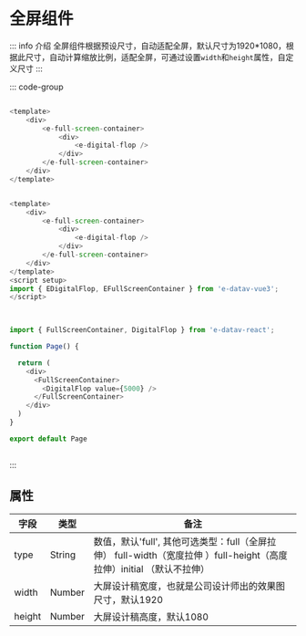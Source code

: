 <!--
 * @Autor: costa
 * @Date: 2023-08-01 13:50:05
 * @LastEditors: costa
 * @LastEditTime: 2023-08-02 11:09:23
 * @Description: 
 * @Copyright: © 2023 by costa. All rights reserved.
-->
# 全屏组件

::: info 介绍
全屏组件根据预设尺寸，自动适配全屏，默认尺寸为1920*1080，根据此尺寸，自动计算缩放比例，适配全屏，可通过设置`width`和`height`属性，自定义尺寸
:::

::: code-group
```js [vue2]

<template>
    <div>
        <e-full-screen-container>
            <div>
                <e-digital-flop />
            </div>
        </e-full-screen-container>
    </div>
</template>

```
    
```js [vue3]

<template>
    <div>
        <e-full-screen-container>
            <div>
                <e-digital-flop />
            </div>
        </e-full-screen-container>
    </div>
</template>
<script setup>
import { EDigitalFlop, EFullScreenContainer } from 'e-datav-vue3';
</script>
    
```
    
```js [react]

import { FullScreenContainer, DigitalFlop } from 'e-datav-react';

function Page() {

  return (
    <div>
      <FullScreenContainer>
        <DigitalFlop value={5000} />
      </FullScreenContainer>
    </div>
  )
}

export default Page
    
```

:::

## 属性

字段|类型|备注
-|-|-
type|String|数值，默认'full', 其他可选类型：full（全屏拉伸） full-width（宽度拉伸 ）full-height（高度拉伸）initial （默认不拉伸）
width|Number|大屏设计稿宽度，也就是公司设计师出的效果图尺寸，默认1920
height|Number|大屏设计稿高度，默认1080